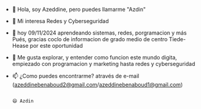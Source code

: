 - 👋 Hola, soy Azeddine, pero puedes llamarme "Azdin"
- 👀 Mi interesa Redes y Cyberseguridad
- 🌱 hoy 09/11/2024 aprendeando sistemas, redes, porgramacion y más
     Pués, gracias coclo de informacion de grado medio de centro Tiede-Hease
     por este oportunidad
- 💞️ Me gusta explorar, y entender como funcion este mundo digita, empiezado con programacion
  y marketing hasta redes y cyberseguridad
- 📫 ¿Como puedes encontrarme? através de e-mail (azeddinebenaboud2@gmail.com/azeddinebenaboud1@gmail.com)



                                                                                          😄 Azdin 
